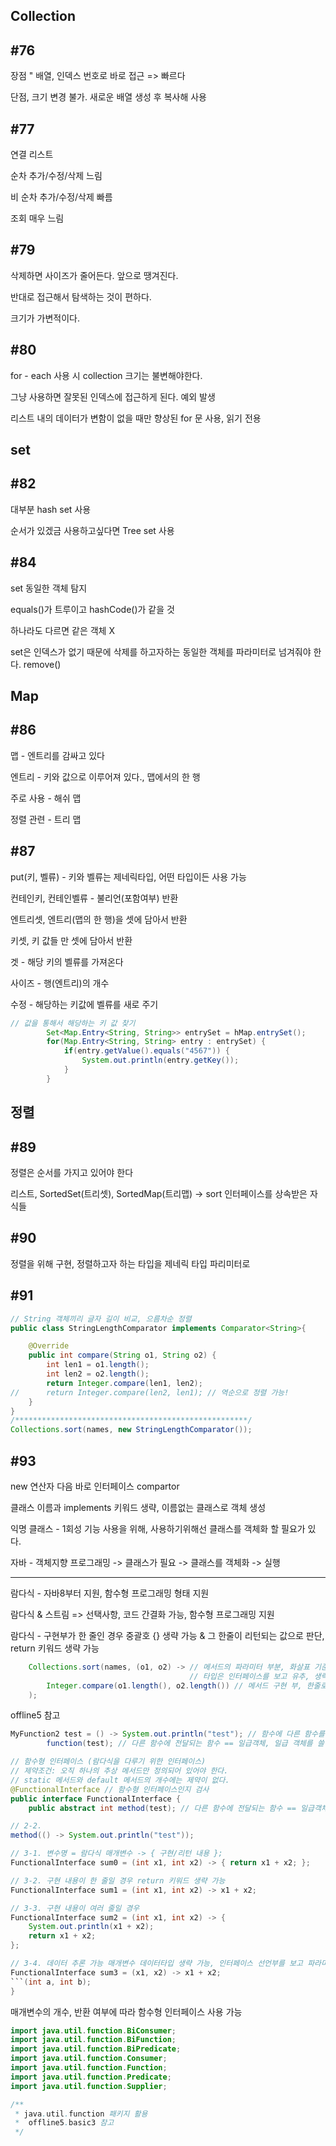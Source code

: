 ## Collection

## #76
장점 " 배열, 인덱스 번호로 바로 접근 => 빠르다

단점, 크기 변경 불가. 새로운 배열 생성 후 복사해 사용

## #77
연결 리스트

순차 추가/수정/삭제 느림

비 순차 추가/수정/삭제 빠름

조회 매우 느림

## #79
삭제하면 사이즈가 줄어든다. 앞으로 땡겨진다.

반대로 접근해서 탐색하는 것이 편하다.

크기가 가변적이다.

## #80
for - each 사용 시 collection 크기는 불변해야한다.

그냥 사용하면 잘못된 인덱스에 접근하게 된다. 예외 발생

리스트 내의 데이터가 변함이 없을 때만 향상된 for 문 사용, 읽기 전용

## set

## #82
대부분 hash set 사용

순서가 있겠금 사용하고싶다면 Tree set 사용

## #84
set 동일한 객체 탐지

equals()가 트루이고 hashCode()가 같을 것

하나라도 다르면 같은 객체 X

set은 인덱스가 없기 때문에 삭제를 하고자하는 동일한 객체를 파라미터로 넘겨줘야 한다. remove()

## Map

## #86
맵 - 엔트리를 감싸고 있다

엔트리 - 키와 값으로 이루어져 있다., 맵에서의 한 행

주로 사용 - 해쉬 맵

정렬 관련 - 트리 맵

## #87
put(키, 벨류) - 키와 벨류는 제네릭타입, 어떤 타입이든 사용 가능

컨테인키, 컨테인벨류 - 불리언(포함여부) 반환

엔트리셋, 엔트리(맵의 한 행)을 셋에 담아서 반환

키셋, 키 값들 만 셋에 담아서 반환

겟 - 해당 키의 벨류를 가져온다

사이즈 - 행(엔트리)의 개수

수정 - 해당하는 키값에 벨류를 새로 주기

```java
// 값을 통해서 해당하는 키 값 찾기  
    	Set<Map.Entry<String, String>> entrySet = hMap.entrySet();
    	for(Map.Entry<String, String> entry : entrySet) {
    		if(entry.getValue().equals("4567")) {    			
    			System.out.println(entry.getKey());
    		}
    	}
```

## 정렬

## #89

정렬은 순서를 가지고 있어야 한다

리스트, SortedSet(트리셋), SortedMap(트리맵) -> sort 인터페이스를 상속받은 자식들

## #90
정렬을 위해 구현, 정렬하고자 하는 타입을 제네릭 타입 파리미터로

## #91
```java
// String 객체끼리 글자 길이 비교, 으름차순 정렬
public class StringLengthComparator implements Comparator<String>{

	@Override
	public int compare(String o1, String o2) {
		int len1 = o1.length();
		int len2 = o2.length();	
		return Integer.compare(len1, len2);
//		return Integer.compare(len2, len1); // 역순으로 정렬 가능!
	}
}
/****************************************************/
Collections.sort(names, new StringLengthComparator());
```

## #93

new 연산자 다음 바로 인터페이스 compartor

클래스 이름과 implements 키워드 생략, 이름없는 클래스로 객체 생성

익명 클래스 - 1회성 기능 사용을 위해, 사용하기위해선 클래스를 객체화 할 필요가 있다.

자바 - 객체지향 프로그래밍 -> 클래스가 필요 -> 클래스를 객체화 -> 실행

- - -

람다식 - 자바8부터 지원, 함수형 프로그래밍 형태 지원

람다식 & 스트림 => 선택사항, 코드 간결화 가능, 함수형 프로그래밍 지원

람다식 - 구현부가 한 줄인 경우 중괄호 {} 생략 가능 & 그 한줄이 리턴되는 값으로 판단, return 키워드 생략 가능

```java
	Collections.sort(names, (o1, o2) -> // 메서드의 파라미터 부분, 화살표 기준 오른편은 구현 부분
                                        // 타입은 인터페이스를 보고 유추, 생략 가능
		Integer.compare(o1.length(), o2.length()) // 메서드 구현 부, 한줄로 작성하면 return 생략 가능
	);

```

offline5 참고

```java
MyFunction2 test = () -> System.out.println("test"); // 함수에 다른 함수를 파라미터로 전달
		function(test); // 다른 함수에 전달되는 함수 == 일급객체, 일급 객체를 쓸 수 있다 => 함수형 프로그래밍 언어
```

```java
// 함수형 인터페이스 (람다식을 다루기 위한 인터페이스)
// 제약조건: 오직 하나의 추상 메서드만 정의되어 있어야 한다.
// static 메서드와 default 메서드의 개수에는 제약이 없다.
@FunctionalInterface // 함수형 인터페이스인지 검사
public interface FunctionalInterface {
	public abstract int method(test); // 다른 함수에 전달되는 함수 == 일급객체, 일급 객체를 쓸 수 있다 => 함수형 프로그래밍 언어

// 2-2.
method(() -> System.out.println("test"));

// 3-1. 변수명 = 람다식 매개변수 -> { 구현/리턴 내용 };
FunctionalInterface sum0 = (int x1, int x2) -> { return x1 + x2; };

// 3-2. 구현 내용이 한 줄일 경우 return 키워드 생략 가능
FunctionalInterface sum1 = (int x1, int x2) -> x1 + x2;

// 3-3. 구현 내용이 여러 줄일 경우
FunctionalInterface sum2 = (int x1, int x2) -> {
	System.out.println(x1 + x2);
	return x1 + x2;
};

// 3-4. 데이터 추론 가능 매개변수 데이터타입 생략 가능, 인터페이스 선언부를 보고 파라미터 타입을 판단
FunctionalInterface sum3 = (x1, x2) -> x1 + x2;
```(int a, int b);
}
```

매개변수의 개수, 반환 여부에 따라 함수형 인터페이스 사용 가능
```java
import java.util.function.BiConsumer;
import java.util.function.BiFunction;
import java.util.function.BiPredicate;
import java.util.function.Consumer;
import java.util.function.Function;
import java.util.function.Predicate;
import java.util.function.Supplier;

/**
 * java.util.function 패키지 활용
 *  offline5.basic3 참고
 */
 ```

 

